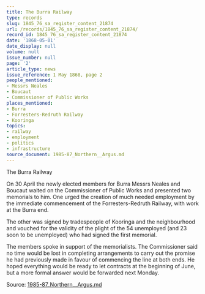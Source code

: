 ```yaml
---
title: The Burra Railway
type: records
slug: 1845_76_sa_register_content_21874
url: /records/1845_76_sa_register_content_21874/
record_id: 1845_76_sa_register_content_21874
date: '1868-05-01'
date_display: null
volume: null
issue_number: null
page: '2'
article_type: news
issue_reference: 1 May 1868, page 2
people_mentioned:
- Messrs Neales
- Boucaut
- Commissioner of Public Works
places_mentioned:
- Burra
- Forresters-Redruth Railway
- Kooringa
topics:
- railway
- employment
- politics
- infrastructure
source_document: 1985-87_Northern__Argus.md
---
```


The Burra Railway

On 30 April the newly elected members for Burra Messrs Neales and Boucaut waited on the Commissioner of Public Works and presented two memorials to him.  One urged the creation of much needed employment by the immediate commencement of the Forresters-Redruth Railway, with work at the Burra end.

The other was signed by tradespeople of Kooringa and the neighbourhood and vouched for the validity of the plight of the 54 unemployed (and 23 soon to be unemployed) who had signed the first memorial.

The members spoke in support of the memorialists.  The Commissioner said no time would be lost in completing arrangements to carry out the promise he had previously made in favour of commencing the line at both ends.  He hoped everything would be ready to let contracts at the beginning of June, but a more formal answer would be forwarded next Monday.

Source: [1985-87_Northern__Argus.md](/downloads/markdown/1985-87_Northern__Argus.md)
